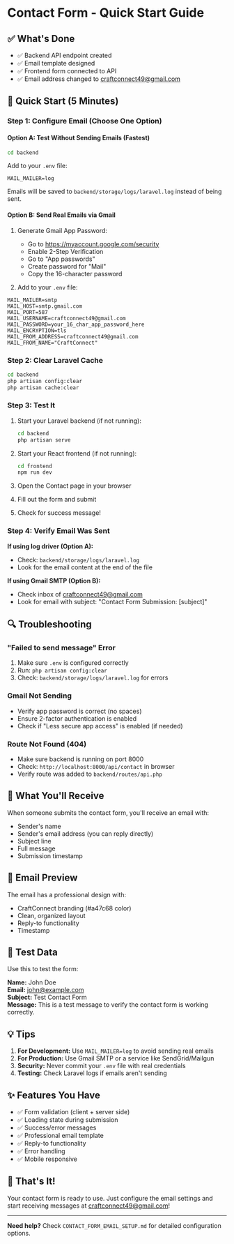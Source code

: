 # Contact Form - Quick Start Guide

## ✅ What's Done
- ✅ Backend API endpoint created
- ✅ Email template designed
- ✅ Frontend form connected to API
- ✅ Email address changed to craftconnect49@gmail.com

## 🚀 Quick Start (5 Minutes)

### Step 1: Configure Email (Choose One Option)

#### Option A: Test Without Sending Emails (Fastest)
```bash
cd backend
```

Add to your `.env` file:
```env
MAIL_MAILER=log
```

Emails will be saved to `backend/storage/logs/laravel.log` instead of being sent.

#### Option B: Send Real Emails via Gmail
1. Generate Gmail App Password:
   - Go to https://myaccount.google.com/security
   - Enable 2-Step Verification
   - Go to "App passwords"
   - Create password for "Mail"
   - Copy the 16-character password

2. Add to your `.env` file:
```env
MAIL_MAILER=smtp
MAIL_HOST=smtp.gmail.com
MAIL_PORT=587
MAIL_USERNAME=craftconnect49@gmail.com
MAIL_PASSWORD=your_16_char_app_password_here
MAIL_ENCRYPTION=tls
MAIL_FROM_ADDRESS=craftconnect49@gmail.com
MAIL_FROM_NAME="CraftConnect"
```

### Step 2: Clear Laravel Cache
```bash
cd backend
php artisan config:clear
php artisan cache:clear
```

### Step 3: Test It
1. Start your Laravel backend (if not running):
   ```bash
   cd backend
   php artisan serve
   ```

2. Start your React frontend (if not running):
   ```bash
   cd frontend
   npm run dev
   ```

3. Open the Contact page in your browser
4. Fill out the form and submit
5. Check for success message!

### Step 4: Verify Email Was Sent

**If using log driver (Option A):**
- Check: `backend/storage/logs/laravel.log`
- Look for the email content at the end of the file

**If using Gmail SMTP (Option B):**
- Check inbox of craftconnect49@gmail.com
- Look for email with subject: "Contact Form Submission: [subject]"

## 🔍 Troubleshooting

### "Failed to send message" Error
1. Make sure `.env` is configured correctly
2. Run: `php artisan config:clear`
3. Check: `backend/storage/logs/laravel.log` for errors

### Gmail Not Sending
- Verify app password is correct (no spaces)
- Ensure 2-factor authentication is enabled
- Check if "Less secure app access" is enabled (if needed)

### Route Not Found (404)
- Make sure backend is running on port 8000
- Check: `http://localhost:8000/api/contact` in browser
- Verify route was added to `backend/routes/api.php`

## 📧 What You'll Receive

When someone submits the contact form, you'll receive an email with:
- Sender's name
- Sender's email address (you can reply directly)
- Subject line
- Full message
- Submission timestamp

## 🎨 Email Preview

The email has a professional design with:
- CraftConnect branding (#a47c68 color)
- Clean, organized layout
- Reply-to functionality
- Timestamp

## 📝 Test Data

Use this to test the form:

**Name:** John Doe  
**Email:** john@example.com  
**Subject:** Test Contact Form  
**Message:** This is a test message to verify the contact form is working correctly.

## 💡 Tips

1. **For Development:** Use `MAIL_MAILER=log` to avoid sending real emails
2. **For Production:** Use Gmail SMTP or a service like SendGrid/Mailgun
3. **Security:** Never commit your `.env` file with real credentials
4. **Testing:** Check Laravel logs if emails aren't sending

## ✨ Features You Have

- ✅ Form validation (client + server side)
- ✅ Loading state during submission
- ✅ Success/error messages
- ✅ Professional email template
- ✅ Reply-to functionality
- ✅ Error handling
- ✅ Mobile responsive

## 🎯 That's It!

Your contact form is ready to use. Just configure the email settings and start receiving messages at craftconnect49@gmail.com!

---

**Need help?** Check `CONTACT_FORM_EMAIL_SETUP.md` for detailed configuration options.

